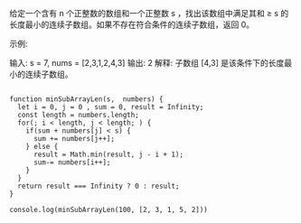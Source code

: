 
给定一个含有 n 个正整数的数组和一个正整数 s ，找出该数组中满足其和 ≥ s 的长度最小的连续子数组。如果不存在符合条件的连续子数组，返回 0。

示例: 

输入: s = 7, nums = [2,3,1,2,4,3]
输出: 2
解释: 子数组 [4,3] 是该条件下的长度最小的连续子数组。

```

function minSubArrayLen(s,  numbers) {
  let i = 0, j = 0 , sum = 0, result = Infinity;
  const length = numbers.length;
  for(; i < length, j < length; ) {
    if(sum + numbers[j] < s) {
      sum += numbers[j++];
    } else {
      result = Math.min(result, j - i + 1);
      sum-= numbers[i++];
    }
  }
  return result === Infinity ? 0 : result;
}

console.log(minSubArrayLen(100, [2, 3, 1, 5, 2]))


```